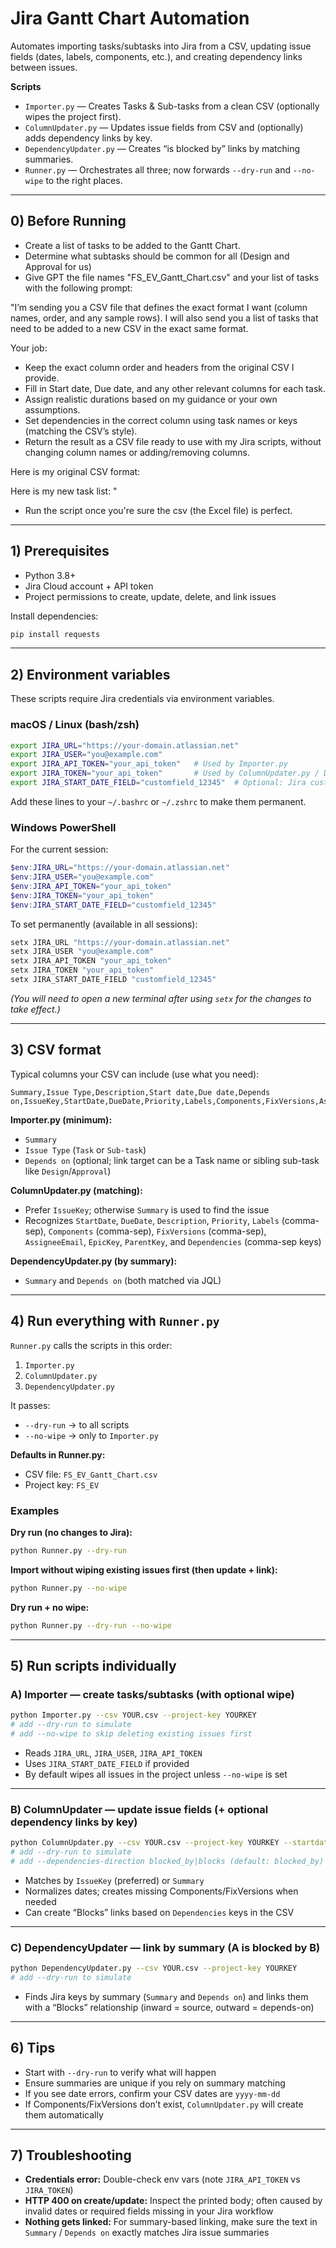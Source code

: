 # Jira Gantt Chart Automation

Automates importing tasks/subtasks into Jira from a CSV, updating issue fields (dates, labels, components, etc.), and creating dependency links between issues.

**Scripts**
- `Importer.py` — Creates Tasks & Sub-tasks from a clean CSV (optionally wipes the project first).
- `ColumnUpdater.py` — Updates issue fields from CSV and (optionally) adds dependency links by key.
- `DependencyUpdater.py` — Creates “is blocked by” links by matching summaries.
- `Runner.py` — Orchestrates all three; now forwards `--dry-run` and `--no-wipe` to the right places.

---

## 0) Before Running
- Create a list of tasks to be added to the Gantt Chart.
- Determine what subtasks should be common for all (Design and Approval for us)
- Give GPT the file names "FS_EV_Gantt_Chart.csv" and your list of tasks with the following prompt:

"I’m sending you a CSV file that defines the exact format I want (column names, order, and any sample rows). 
I will also send you a list of tasks that need to be added to a new CSV in the exact same format.  

Your job:
- Keep the exact column order and headers from the original CSV I provide.
- Fill in Start date, Due date, and any other relevant columns for each task.
- Assign realistic durations based on my guidance or your own assumptions.
- Set dependencies in the correct column using task names or keys (matching the CSV’s style).
- Return the result as a CSV file ready to use with my Jira scripts, without changing column names or adding/removing columns.

Here is my original CSV format:
<attach CSV file here>

Here is my new task list:
<list tasks here with any special notes on durations or dependencies>"


- Run the script once you're sure the csv (the Excel file) is perfect.

---

## 1) Prerequisites

- Python 3.8+
- Jira Cloud account + API token
- Project permissions to create, update, delete, and link issues

Install dependencies:
```bash
pip install requests
```

---

## 2) Environment variables

These scripts require Jira credentials via environment variables.

### **macOS / Linux (bash/zsh)**
```bash
export JIRA_URL="https://your-domain.atlassian.net"
export JIRA_USER="you@example.com"
export JIRA_API_TOKEN="your_api_token"   # Used by Importer.py
export JIRA_TOKEN="your_api_token"       # Used by ColumnUpdater.py / DependencyUpdater.py
export JIRA_START_DATE_FIELD="customfield_12345"  # Optional: Jira custom field ID for Start Date
```
Add these lines to your `~/.bashrc` or `~/.zshrc` to make them permanent.

### **Windows PowerShell**
For the current session:
```powershell
$env:JIRA_URL="https://your-domain.atlassian.net"
$env:JIRA_USER="you@example.com"
$env:JIRA_API_TOKEN="your_api_token"
$env:JIRA_TOKEN="your_api_token"
$env:JIRA_START_DATE_FIELD="customfield_12345"
```

To set permanently (available in all sessions):
```powershell
setx JIRA_URL "https://your-domain.atlassian.net"
setx JIRA_USER "you@example.com"
setx JIRA_API_TOKEN "your_api_token"
setx JIRA_TOKEN "your_api_token"
setx JIRA_START_DATE_FIELD "customfield_12345"
```
*(You will need to open a new terminal after using `setx` for the changes to take effect.)*

---

## 3) CSV format

Typical columns your CSV can include (use what you need):

```
Summary,Issue Type,Description,Start date,Due date,Depends on,IssueKey,StartDate,DueDate,Priority,Labels,Components,FixVersions,AssigneeEmail,EpicKey,ParentKey,Dependencies
```

**Importer.py (minimum):**
- `Summary`
- `Issue Type` (`Task` or `Sub-task`)
- `Depends on` (optional; link target can be a Task name or sibling sub-task like `Design`/`Approval`)

**ColumnUpdater.py (matching):**
- Prefer `IssueKey`; otherwise `Summary` is used to find the issue
- Recognizes `StartDate`, `DueDate`, `Description`, `Priority`, `Labels` (comma-sep), `Components` (comma-sep), `FixVersions` (comma-sep), `AssigneeEmail`, `EpicKey`, `ParentKey`, and `Dependencies` (comma-sep keys)

**DependencyUpdater.py (by summary):**
- `Summary` and `Depends on` (both matched via JQL)

---

## 4) Run everything with `Runner.py`

`Runner.py` calls the scripts in this order:

1) `Importer.py`
2) `ColumnUpdater.py`
3) `DependencyUpdater.py`

It passes:
- `--dry-run` → to all scripts
- `--no-wipe` → only to `Importer.py`

**Defaults in Runner.py:**
- CSV file: `FS_EV_Gantt_Chart.csv`
- Project key: `FS_EV`

### Examples

**Dry run (no changes to Jira):**
```bash
python Runner.py --dry-run
```

**Import without wiping existing issues first (then update + link):**
```bash
python Runner.py --no-wipe
```

**Dry run + no wipe:**
```bash
python Runner.py --dry-run --no-wipe
```

---

## 5) Run scripts individually

### A) Importer — create tasks/subtasks (with optional wipe)
```bash
python Importer.py --csv YOUR.csv --project-key YOURKEY
# add --dry-run to simulate
# add --no-wipe to skip deleting existing issues first
```

- Reads `JIRA_URL`, `JIRA_USER`, `JIRA_API_TOKEN`
- Uses `JIRA_START_DATE_FIELD` if provided
- By default wipes all issues in the project unless `--no-wipe` is set

---

### B) ColumnUpdater — update issue fields (+ optional dependency links by key)
```bash
python ColumnUpdater.py --csv YOUR.csv --project-key YOURKEY --startdate-field customfield_12345
# add --dry-run to simulate
# add --dependencies-direction blocked_by|blocks (default: blocked_by)
```

- Matches by `IssueKey` (preferred) or `Summary`
- Normalizes dates; creates missing Components/FixVersions when needed
- Can create “Blocks” links based on `Dependencies` keys in the CSV

---

### C) DependencyUpdater — link by summary (A is **blocked by** B)
```bash
python DependencyUpdater.py --csv YOUR.csv --project-key YOURKEY
# add --dry-run to simulate
```

- Finds Jira keys by summary (`Summary` and `Depends on`) and links them with a “Blocks” relationship (inward = source, outward = depends-on)

---

## 6) Tips

- Start with `--dry-run` to verify what will happen
- Ensure summaries are unique if you rely on summary matching
- If you see date errors, confirm your CSV dates are `yyyy-mm-dd`
- If Components/FixVersions don’t exist, `ColumnUpdater.py` will create them automatically

---

## 7) Troubleshooting

- **Credentials error:** Double-check env vars (note `JIRA_API_TOKEN` vs `JIRA_TOKEN`)
- **HTTP 400 on create/update:** Inspect the printed body; often caused by invalid dates or required fields missing in your Jira workflow
- **Nothing gets linked:** For summary-based linking, make sure the text in `Summary` / `Depends on` exactly matches Jira issue summaries

